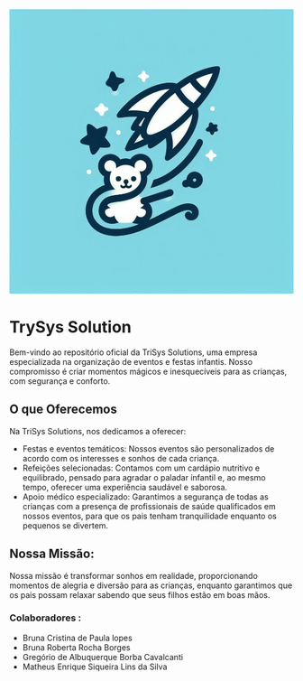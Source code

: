 <img src="/assets/logo.jpeg">

# TrySys Solution

Bem-vindo ao repositório oficial da TriSys Solutions, uma empresa especializada na organização de eventos e festas infantis. Nosso compromisso é criar momentos mágicos e inesquecíveis para as crianças, com segurança e conforto.


## O que Oferecemos 
Na TriSys Solutions, nos dedicamos a oferecer:

* Festas e eventos temáticos: Nossos eventos são personalizados de acordo com os interesses e sonhos de cada criança.
* Refeições selecionadas: Contamos com um cardápio nutritivo e equilibrado, pensado para agradar o paladar infantil e, ao mesmo tempo, oferecer uma experiência saudável e saborosa.
* Apoio médico especializado: Garantimos a segurança de todas as crianças com a presença de profissionais de saúde qualificados em nossos eventos, para que os pais tenham tranquilidade enquanto os pequenos se divertem.

## Nossa Missão:

Nossa missão é transformar sonhos em realidade, proporcionando momentos de alegria e diversão para as crianças, enquanto garantimos que os pais possam relaxar sabendo que seus filhos estão em boas mãos.


### Colaboradores :
*  Bruna Cristina de Paula lopes
* Bruna Roberta Rocha Borges
* Gregório de Albuquerque Borba Cavalcanti
* Matheus Enrique Siqueira Lins da Silva